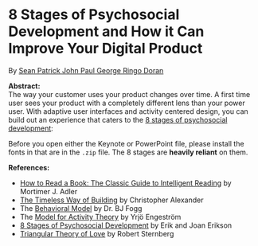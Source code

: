# 8 Stages of Psychosocial Development and How it Can Improve Your Digital Product
By [Sean Patrick John Paul George Ringo Doran](http://spjpgrd.com)

**Abstract:**  
The way your customer uses your product changes over time. A first time user sees your product with a completely different lens than your power user. With adaptive user interfaces and activity centered design, you can build out an experience that caters to the [8 stages of psychosocial development](http://www.simplypsychology.org/Erik-Erikson.html):

Before you open either the Keynote or PowerPoint file, please install the fonts in that are in the `.zip` file. The 8 stages are **heavily reliant** on them.

**References:**
- [How to Read a Book: The Classic Guide to Intelligent Reading](http://www.amazon.com/How-Read-Book-Intelligent-Touchstone/dp/0671212095?tag=seapatjohpaug-20) by Mortimer J. Adler
- [The Timeless Way of Building](https://archive.org/details/TheTimelessWayOfBuilding) by Christopher Alexander
- The [Behavioral Model](http://www.behaviormodel.org) by Dr. BJ Fogg
- The [Model for Activity Theory](http://www.bath.ac.uk/research/liw/resources/Models%20and%20principles%20of%20Activity%20Theory.pdf) by Yrjö Engeström
- [8 Stages of Psychosocial Development](http://www.simplypsychology.org/Erik-Erikson.html) by Erik and Joan Erikson
- [Triangular Theory of Love](http://www.hofstra.edu/pdf/community/slzctr/stdcsl/stdcsl_triangular.pdf) by Robert Sternberg
